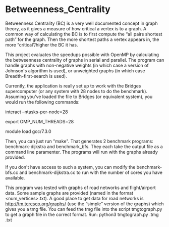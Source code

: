 # Betweenness_Centrality
Betweenness Centrality (BC) is a very well documented concept in graph theory, as it gives a measure of how critical a vertex is to a graph. A common way of calculating the BC is to first compute the “all pairs shortest path” for the graph. Then the more shortest paths a vertex appears in, the more “critical”/higher the BC it has.

This project evaluates the speedups possible with OpenMP by calculating the betweenness centrality of graphs in serial and parallel. The program can handle graphs with non-negative weights (in which case a version of Johnson's algorithm is used), or unweighted graphs (in which case Breadth-first-search is used).


Currently, the application is really set up to work with the Bridges supercomputer (or any system with 28 nodes to do the benchmark). Assuming you've loaded the file to Bridges (or equivalent system), you would run the following commands:

interact –ntasks-per-node=28

export OMP_NUM_THREADS=28

module load gcc/7.3.0

Then, you can just run "make". That generates 2 benchmark programs: benchmark-dijkstra and benchmark_bfs. They each take the output file as a command line paramenter. The programs will run with the graphs already provided.

If you don't have access to such a system, you can modify the benchmark-bfs.cc and benchmark-dijkstra.cc to run with the number of cores you have available.

This program was tested with graphs of road networks and flight/airport data. Some sample graphs are provided (named in the format <num_vertices>.txt). A good place to get data for road networks is http://tm.teresco.org/graphs/ (use the “simple” version of the graphs) which gives you a tmg file. You can feed the tmg file into the script tmgtograph.py to get a graph file in the correct format.
Run: python3 tmgtograph.py <tmg file>.tmg <output file>.txt
